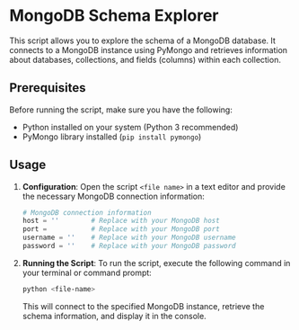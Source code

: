 # MongoDB Schema Explorer

This script allows you to explore the schema of a MongoDB database. It connects to a MongoDB instance using PyMongo and retrieves information about databases, collections, and fields (columns) within each collection.

## Prerequisites

Before running the script, make sure you have the following:

- Python installed on your system (Python 3 recommended)
- PyMongo library installed (`pip install pymongo`)

## Usage

1. **Configuration**: Open the script `<file name>` in a text editor and provide the necessary MongoDB connection information:

    ```python
    # MongoDB connection information
    host = ''        # Replace with your MongoDB host
    port =           # Replace with your MongoDB port
    username = ''    # Replace with your MongoDB username
    password = ''    # Replace with your MongoDB password
    ```

2. **Running the Script**: To run the script, execute the following command in your terminal or command prompt:

    ```bash
    python <file-name>
    ```

    This will connect to the specified MongoDB instance, retrieve the schema information, and display it in the console.
